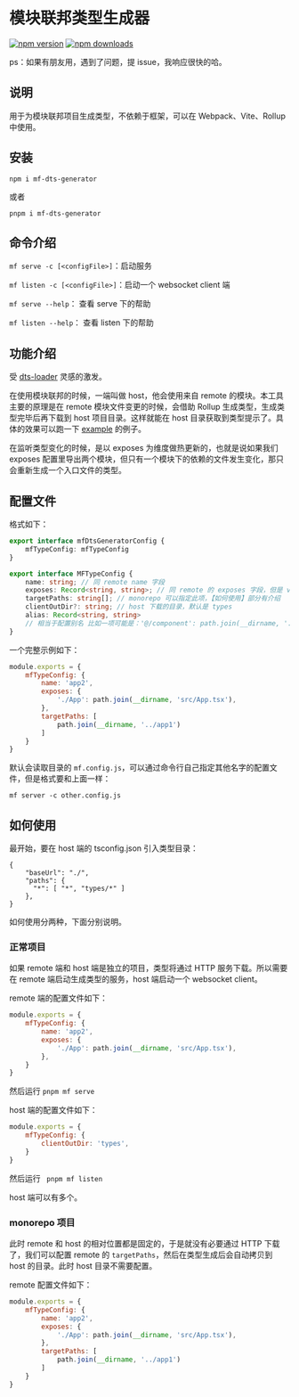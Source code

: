 # 模块联邦类型生成器

[![npm version](https://badgen.net/npm/v/mf-dts-generator)](https://npm.im/mf-dts-generator) 
[![npm downloads](https://badgen.net/npm/dm/mf-dts-generator)](https://npm.im/mf-dts-generator)

ps：如果有朋友用，遇到了问题，提 issue，我响应很快的哈。

## 说明

用于为模块联邦项目生成类型，不依赖于框架，可以在 Webpack、Vite、Rollup 中使用。

## 安装

```
npm i mf-dts-generator
```

或者

```
pnpm i mf-dts-generator
```

## 命令介绍

`mf serve -c [<configFile>]`：启动服务

`mf listen -c [<configFile>]`：启动一个 websocket client 端

`mf serve --help`： 查看 serve 下的帮助

`mf listen --help`： 查看 listen 下的帮助

## 功能介绍

受 [dts-loader](https://github.com/ruanyl/dts-loader) 灵感的激发。

在使用模块联邦的时候，一端叫做 host，他会使用来自 remote 的模块。本工具主要的原理是在 remote 模块文件变更的时候，会借助 Rollup 生成类型，生成类型完毕后再下载到 host 项目目录。这样就能在 host 目录获取到类型提示了。具体的效果可以跑一下 [example](./packages/playground/webpack-demo/) 的例子。

在监听类型变化的时候，是以 exposes 为维度做热更新的，也就是说如果我们 exposes 配置里导出两个模块，但只有一个模块下的依赖的文件发生变化，那只会重新生成一个入口文件的类型。

## 配置文件

格式如下：

```ts
export interface mfDtsGeneratorConfig {
    mfTypeConfig: mfTypeConfig
}

export interface MFTypeConfig {
    name: string; // 同 remote name 字段
    exposes: Record<string, string>; // 同 remote 的 exposes 字段，但是 value 需要是绝对路径
    targetPaths: string[]; // monorepo 可以指定此项，【如何使用】部分有介绍 
    clientOutDir?: string; // host 下载的目录，默认是 types
    alias: Record<string, string> 
    // 相当于配置别名 比如一项可能是：'@/component': path.join(__dirname, './src/component')，我只做的字符串替换，所有不支持 anyMatch 那种写法 
}
```

一个完整示例如下：

```js
module.exports = {
    mfTypeConfig: {
        name: 'app2',
        exposes: {
            './App': path.join(__dirname, 'src/App.tsx'),
        },
        targetPaths: [
            path.join(__dirname, '../app1')
        ]
    }
}
```

默认会读取目录的 `mf.config.js`，可以通过命令行自己指定其他名字的配置文件，但是格式要和上面一样：

```
mf server -c other.config.js
```

## 如何使用

最开始，要在 host 端的 tsconfig.json 引入类型目录：

```
{
    "baseUrl": "./",
    "paths": {
      "*": [ "*", "types/*" ]
    }, 
}
```

如何使用分两种，下面分别说明。

### 正常项目

如果 remote 端和 host 端是独立的项目，类型将通过 HTTP 服务下载。所以需要在 remote 端启动生成类型的服务，host 端启动一个 websocket client。

remote 端的配置文件如下：

```js
module.exports = {
    mfTypeConfig: {
        name: 'app2',
        exposes: {
            './App': path.join(__dirname, 'src/App.tsx'),
        },
    }
}
```

然后运行 ` pnpm mf serve `

host 端的配置文件如下：

```js
module.exports = {
    mfTypeConfig: {
        clientOutDir: 'types',
    }
}
```

然后运行 ` pnpm mf listen`


host 端可以有多个。
### monorepo 项目

此时 remote 和 host 的相对位置都是固定的，于是就没有必要通过 HTTP 下载了，我们可以配置 remote 的 `targetPaths`，然后在类型生成后会自动拷贝到 host 的目录。此时 host 目录不需要配置。

remote 配置文件如下：

```js
module.exports = {
    mfTypeConfig: {
        name: 'app2',
        exposes: {
            './App': path.join(__dirname, 'src/App.tsx'),
        },
        targetPaths: [
            path.join(__dirname, '../app1')
        ]
    }
}
```




